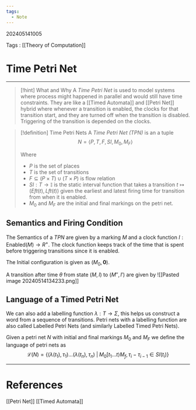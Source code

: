 ```yaml
---
tags:
  - Note
---
```

202405141005

Tags : [[Theory of Computation]]
# Time Petri Net
---
>[!hint] What and Why
>A *Time Petri Net* is used to model systems where process might happened in parallel and would still have time constraints. 
>They are like a [[Timed Automata]] and [[Petri Net]] hybrid where whenever a transition is enabled, the clocks for that transition start, and they are turned off when the transition is disabled. Triggering of the transition is depended on the clocks.

>[!definition] Time Petri Nets
>A *Time Petri Net (TPN)* is an a tuple 
>$$
>N = \langle P, T, F, SI, M_{0}, M_{F} \rangle
>$$
>
>Where
>- $P$ is the set of places 
>- $T$ is the set of transitions
>- $F \subseteq (P \times T) \cup (T \times P)$ is flow relation
>- $SI : T \to \mathbb{I}$ is the static interval function that takes a transition $t \mapsto (Eft(t), Lft(t))$ given the earliest and latest firing time for transition from when it is enabled.
>- $M_{0}$ and $M_{F}$ are the initial and final markings on the petri net.

## Semantics and Firing Condition
The Semantics of a *TPN* are given by a marking $M$ and a clock function $I : \text{Enabled}(M) \to R^+$. The clock function keeps track of the time that is spent before triggering transitions since it is enabled. 

The Initial configuration is given as $(M_{0}, \mathbf{0})$.

A transition after time $\theta$ from state $(M, I)$ to $(M'', I')$ are given by 
![[Pasted image 20240514134233.png]]

## Language of a Timed Petri Net
We can also add a labelling function $\lambda : T \to \Sigma$, this helps us construct a word from a sequence of transitions. Petri nets with a labelling function are also called Labelled Petri Nets (and similarly Labelled Timed Petri Nets).

Given a petri net $N$ with initial and final markings $M_{0}$ and $M_{F}$ we define the language of petri nets as 
$$
\mathcal L(N) = \{ (\lambda (t_{1}), \tau_{1}) \dots (\lambda( t_{n}), \tau_{n})\;|\; M_{0} [t_{1} \dots t_{}\rangle M_{f}, \tau_{i}-\tau_{i-1} \in SI(t_{i})\}
$$

---
# References
[[Petri Net]]
[[Timed Automata]]

